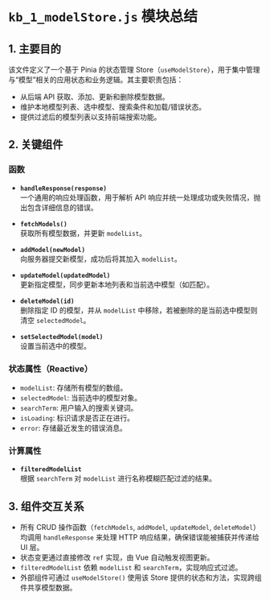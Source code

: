 # `kb_1_modelStore.js` 模块总结

## 1. 主要目的
该文件定义了一个基于 Pinia 的状态管理 Store（`useModelStore`），用于集中管理与“模型”相关的应用状态和业务逻辑。其主要职责包括：
- 从后端 API 获取、添加、更新和删除模型数据。
- 维护本地模型列表、选中模型、搜索条件和加载/错误状态。
- 提供过滤后的模型列表以支持前端搜索功能。

## 2. 关键组件

### 函数
- **`handleResponse(response)`**  
  一个通用的响应处理函数，用于解析 API 响应并统一处理成功或失败情况，抛出包含详细信息的错误。

- **`fetchModels()`**  
  获取所有模型数据，并更新 `modelList`。

- **`addModel(newModel)`**  
  向服务器提交新模型，成功后将其加入 `modelList`。

- **`updateModel(updatedModel)`**  
  更新指定模型，同步更新本地列表和当前选中模型（如匹配）。

- **`deleteModel(id)`**  
  删除指定 ID 的模型，并从 `modelList` 中移除，若被删除的是当前选中模型则清空 `selectedModel`。

- **`setSelectedModel(model)`**  
  设置当前选中的模型。

### 状态属性（Reactive）
- `modelList`: 存储所有模型的数组。
- `selectedModel`: 当前选中的模型对象。
- `searchTerm`: 用户输入的搜索关键词。
- `isLoading`: 标识请求是否正在进行。
- `error`: 存储最近发生的错误消息。

### 计算属性
- **`filteredModelList`**  
  根据 `searchTerm` 对 `modelList` 进行名称模糊匹配过滤的结果。

## 3. 组件交互关系
- 所有 CRUD 操作函数（`fetchModels`, `addModel`, `updateModel`, `deleteModel`）均调用 `handleResponse` 来处理 HTTP 响应结果，确保错误能被捕获并传递给 UI 层。
- 状态变更通过直接修改 `ref` 实现，由 Vue 自动触发视图更新。
- `filteredModelList` 依赖 `modelList` 和 `searchTerm`，实现响应式过滤。
- 外部组件可通过 `useModelStore()` 使用该 Store 提供的状态和方法，实现跨组件共享模型数据。